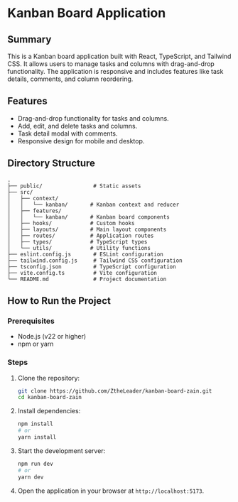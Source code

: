 # Kanban Board Application

## Summary
This is a Kanban board application built with React, TypeScript, and Tailwind CSS. It allows users to manage tasks and columns with drag-and-drop functionality. The application is responsive and includes features like task details, comments, and column reordering.

## Features
- Drag-and-drop functionality for tasks and columns.
- Add, edit, and delete tasks and columns.
- Task detail modal with comments.
- Responsive design for mobile and desktop.

## Directory Structure
```
.
├── public/                # Static assets
├── src/
│   ├── context/
│   │   └── kanban/       # Kanban context and reducer
│   ├── features/
│   │   └── kanban/       # Kanban board components
│   ├── hooks/            # Custom hooks
│   ├── layouts/          # Main layout components
│   ├── routes/           # Application routes
│   ├── types/            # TypeScript types
│   └── utils/            # Utility functions
├── eslint.config.js       # ESLint configuration
├── tailwind.config.js     # Tailwind CSS configuration
├── tsconfig.json          # TypeScript configuration
├── vite.config.ts         # Vite configuration
└── README.md              # Project documentation
```

## How to Run the Project

### Prerequisites
- Node.js (v22 or higher)
- npm or yarn

### Steps
1. Clone the repository:
   ```bash
   git clone https://github.com/ZtheLeader/kanban-board-zain.git
   cd kanban-board-zain
   ```

2. Install dependencies:
   ```bash
   npm install
   # or
   yarn install
   ```

3. Start the development server:
   ```bash
   npm run dev
   # or
   yarn dev
   ```

4. Open the application in your browser at `http://localhost:5173`.